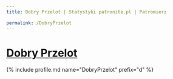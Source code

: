 ```yaml
---
title: Dobry Przelot | Statystyki patronite.pl | Patromierz

permalink: /DobryPrzelot
---
```


# [Dobry Przelot](https://patronite.pl/DobryPrzelot)

{% include profile.md name="DobryPrzelot" prefix="d" %}
